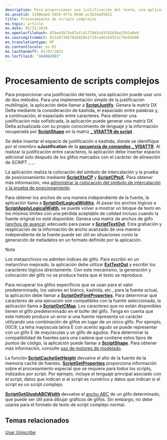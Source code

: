 ```yaml
---
description: Para proporcionar una justificación del texto, una aplicación puede usar uno de dos métodos.
ms.assetid: 1190baed-5959-4f7a-8946-ac3b3da85821
title: Procesamiento de scripts complejos
ms.topic: article
ms.date: 05/31/2018
ms.openlocfilehash: 87bea5b75e87afc4177b03c03f4263ba2592a0e0
ms.sourcegitcommit: 831e8f3db78ab820e1710cede244553c70e50500
ms.translationtype: MT
ms.contentlocale: es-ES
ms.lasthandoff: 01/07/2021
ms.locfileid: "104082081"
---
```

# <a name="processing-complex-scripts"></a>Procesamiento de scripts complejos

Para proporcionar una justificación del texto, una aplicación puede usar uno de dos métodos. Para una implementación simple de la justificación multilingüe, la aplicación debe llamar a [**ScriptJustify**](/windows/desktop/api/Usp10/nf-usp10-scriptjustify). Genera la matriz DX Delta mediante la consideración de kashida, el espaciado entre palabras y, a continuación, el espaciado entre caracteres. Para obtener una justificación más sofisticada, la aplicación puede generar una matriz DX Delta actualizada con su propio conocimiento de lenguaje y la información recuperada por [**ScriptShape**](/windows/desktop/api/Usp10/nf-usp10-scriptshape) en la matriz [**\_ VISATTR de script**](/windows/win32/api/usp10/ns-usp10-script_visattr) .

Se debe insertar el espacio de justificación o kashida, donde se identifique por el miembro **uJustification** de la [**secuencia de comandos \_ VISATTR**](/windows/win32/api/usp10/ns-usp10-script_visattr). Al realizar la justificación entre caracteres, la aplicación debe insertar espacio adicional solo después de los glifos marcados con el carácter de alineación de SCRIPT \_ \_ .

La aplicación realiza la colocación del símbolo de intercalación y la prueba de posicionamiento mediante [**ScriptXtoCP**](/windows/desktop/api/Usp10/nf-usp10-scriptxtocp) y [**ScriptCPtoX**](/windows/desktop/api/Usp10/nf-usp10-scriptcptox). Para obtener más información, vea [administrar la colocación del símbolo de intercalación y la prueba de posicionamiento](managing-caret-placement-and-hit-testing.md).

Para obtener los anchos de una manera independiente de la fuente, la aplicación llama a [**ScriptGetLogicalWidths**](/windows/desktop/api/Usp10/nf-usp10-scriptgetlogicalwidths). Al pasar los anchos lógicos a [**ScriptApplyLogicalWidth**](/windows/desktop/api/Usp10/nf-usp10-scriptapplylogicalwidth), se puede volver a mostrar un bloque de texto en los mismos límites con una pérdida aceptable de calidad incluso cuando la fuente original no esté disponible. Genera una matriz de anchos de glifo ([anchos de avance](uniscribe-glossary.md)) adecuado para pasar a [**ScriptTextOut**](/windows/desktop/api/Usp10/nf-usp10-scripttextout). Esta grabación y reaplicación de la información de ancho avanzado de una manera independiente de la fuente puede ser útil en situaciones como la generación de metadatos en un formato definido por la aplicación.

> [!Note]  
> Los metaarchivos no admiten índices de glifo. Para escribir en un metarchivo mejorado, la aplicación debe utilizar [**ExtTextOut**](/windows/win32/api/wingdi/nf-wingdi-exttextouta) y escribir los caracteres lógicos directamente. Con este mecanismo, la generación y colocación del glifo no se produce hasta que el texto se reproduce.

 

Para recuperar los glifos específicos que se usan para el valor predeterminado, los valores en blanco, kashida, etc., para la fuente actual, la aplicación debe llamar a [**ScriptGetFontProperties**](/windows/desktop/api/Usp10/nf-usp10-scriptgetfontproperties). Para determinar qué caracteres de una ejecución son compatibles con la fuente seleccionada, la aplicación llama a [**ScriptGetCMap**](/windows/desktop/api/Usp10/nf-usp10-scriptgetcmap). Los caracteres que no están disponibles tienen el glifo predeterminado en el búfer del glifo. Tenga en cuenta que este método produce un error si una fuente representa un carácter utilizando una combinación de glifos en lugar de un único glifo. Por ejemplo, 00C9; La letra mayúscula latina E con acento agudo se puede representar con un glifo E de mayúsculas y un glifo de agudos. Para determinar la compatibilidad de fuentes para una cadena que contiene estos tipos de puntos de código, la aplicación puede llamar a [**ScriptShape**](/windows/desktop/api/Usp10/nf-usp10-scriptshape). Para obtener más información, consulte [uso de motores de modelado](using-shaping-engines.md).

La función [**ScriptCacheGetHeight**](/windows/desktop/api/Usp10/nf-usp10-scriptcachegetheight) devuelve el alto de la fuente de la memoria caché de fuentes. [**ScriptGetProperties**](/windows/desktop/api/Usp10/nf-usp10-scriptgetproperties) proporciona información sobre el procesamiento especial que se requiere para todos los scripts, indizados por script. Por ejemplo, incluye el lenguaje principal asociado con el script, datos que indican si el script es numérico y datos que indican si el script es un script complejo.

[**ScriptGetGlyphABCWidth**](/windows/desktop/api/Usp10/nf-usp10-scriptgetglyphabcwidth) devuelve el [ancho ABC](uniscribe-glossary.md) de un glifo determinado, que puede ser útil para dibujar gráficos de glifos. Sin embargo, no debe usarse para el formato de texto de script complejo normal.

## <a name="related-topics"></a>Temas relacionados

[Usar Uniscribe](using-uniscribe.md)


 

 
